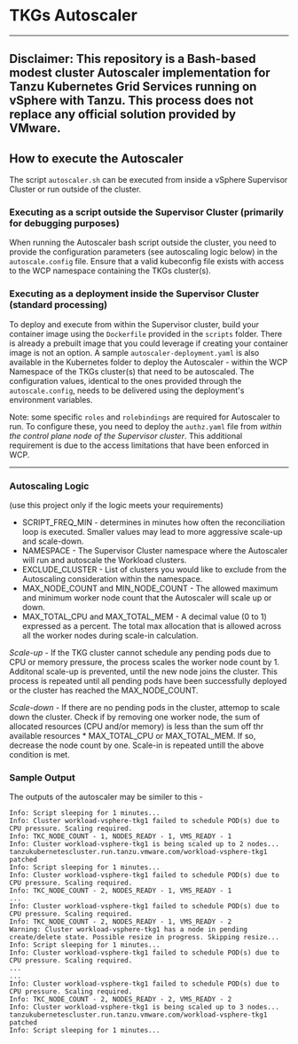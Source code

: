# TKGs Autoscaler

---
Disclaimer: This repository is a Bash-based modest cluster Autoscaler implementation for Tanzu Kubernetes Grid Services running on vSphere with Tanzu.  This process does not replace any official solution provided by VMware.
---

## How to execute the Autoscaler
The script `autoscaler.sh` can be executed from inside a vSphere Supervisor Cluster or run outside of the cluster. 

### Executing as a script outside the Supervisor Cluster (primarily for debugging purposes)
When running the Autoscaler bash script outside the cluster, you need to provide the configuration parameters (see autoscaling logic below) in the `autoscale.config` file. Ensure that a valid kubeconfig file exists with access to the WCP namespace containing the TKGs cluster(s).

### Executing as a deployment inside the Supervisor Cluster (standard processing)
To deploy and execute from within the Supervisor cluster, build your container image using the `Dockerfile` provided in the `scripts` folder. There is already a prebuilt image that you could leverage if creating your container image is not an option.  A sample `autoscaler-deployment.yaml` is also available in the Kubernetes folder to deploy the Autoscaler - within the WCP Namespace of the TKGs cluster(s) that need to be autoscaled. The configuration values, identical to the ones provided through the `autoscale.config`, needs to be delivered using the deployment's environment variables. 

Note: some specific `roles` and `rolebindings` are required for Autoscaler to run. To configure these, you need to deploy the `authz.yaml` file from *within the control plane node of the Supervisor cluster*. This additional requirement is due to the access limitations that have been enforced in WCP. 

---
### Autoscaling Logic 
(use this project only if the logic meets your requirements)

* SCRIPT_FREQ_MIN - determines in minutes how often the reconciliation loop is executed. Smaller values may lead to more aggressive scale-up and scale-down.
* NAMESPACE - The Supervisor Cluster namespace where the Autoscaler will run and autoscale the Workload clusters.
* EXCLUDE_CLUSTER - List of clusters you would like to exclude from the Autoscaling consideration within the namespace. 
* MAX_NODE_COUNT and MIN_NODE_COUNT - The allowed maximum and minimum worker node count that the Autoscaler will scale up or down.
* MAX_TOTAL_CPU and MAX_TOTAL_MEM - A decimal value (0 to 1) expressed as a percent. The total max allocation that is allowed across all the worker nodes during scale-in calculation. 

*Scale-up* -  If the TKG cluster cannot schedule any pending pods due to CPU or memory pressure, the process scales the worker node count by 1. Additonal scale-up is prevented, until the new node joins the cluster. This process is repeated until all pending pods have been successfully deployed or the cluster has reached the MAX_NODE_COUNT.

*Scale-down* - If there are no pending pods in the cluster, attemop to scale down the cluster. Check if by removing one worker node, the sum of allocated resources (CPU and/or memory)  is less than the sum off thr available resources * MAX_TOTAL_CPU or MAX_TOTAL_MEM. If so, decrease the node count by one. Scale-in is repeated untill the above condition is met.

### Sample Output
The outputs of the autoscaler may be similer to this - 

```
Info: Script sleeping for 1 minutes...
Info: Cluster workload-vsphere-tkg1 failed to schedule POD(s) due to CPU pressure. Scaling required.
Info: TKC_NODE_COUNT - 1, NODES_READY - 1, VMS_READY - 1
Info: Cluster workload-vsphere-tkg1 is being scaled up to 2 nodes...
tanzukubernetescluster.run.tanzu.vmware.com/workload-vsphere-tkg1 patched
Info: Script sleeping for 1 minutes...
Info: Cluster workload-vsphere-tkg1 failed to schedule POD(s) due to CPU pressure. Scaling required.
Info: TKC_NODE_COUNT - 2, NODES_READY - 1, VMS_READY - 1
...
Info: Cluster workload-vsphere-tkg1 failed to schedule POD(s) due to CPU pressure. Scaling required.
Info: TKC_NODE_COUNT - 2, NODES_READY - 1, VMS_READY - 2
Warning: Cluster workload-vsphere-tkg1 has a node in pending create/delete state. Possible resize in progress. Skipping resize...
Info: Script sleeping for 1 minutes...
Info: Cluster workload-vsphere-tkg1 failed to schedule POD(s) due to CPU pressure. Scaling required.
...
...
Info: Cluster workload-vsphere-tkg1 failed to schedule POD(s) due to CPU pressure. Scaling required.
Info: TKC_NODE_COUNT - 2, NODES_READY - 2, VMS_READY - 2
Info: Cluster workload-vsphere-tkg1 is being scaled up to 3 nodes...
tanzukubernetescluster.run.tanzu.vmware.com/workload-vsphere-tkg1 patched
Info: Script sleeping for 1 minutes...
```
